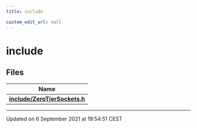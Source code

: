 ```yaml
---
title: include

custom_edit_url: null
---
```


# include

## Files

| Name           |
| -------------- |
| **[include/ZeroTierSockets.h](/autogen/libzt/files/_zero_tier_sockets_8h.md#file-zerotiersockets.h)**  |






-------------------------------

Updated on  6 September 2021 at 19:54:51 CEST

